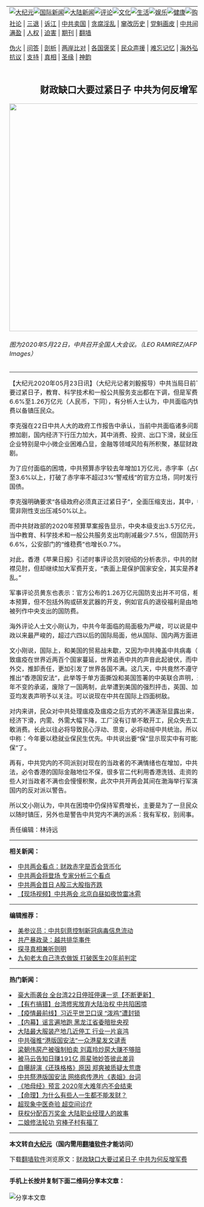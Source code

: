 <a name="1" id="1" target="_blank"></a><span id="1"></span>
<table align=center border="0"><tr><td colspan="2" VALIGN=TOP><a href="https://github.com/m2109/djy/blob/master/gb/nsc413.md#1"><img src="https://raw.githubusercontent.com/m2109/www/master/t/djy/1.jpg" title="大纪元"></a><a href="https://github.com/m2109/djy/blob/master/gb/n24hr.md#1"><img src="https://raw.githubusercontent.com/m2109/www/master/t/djy/3.jpg" title="国际新闻"></a><a href="https://github.com/m2109/djy/blob/master/gb/nsc413.md#1"><img src="https://raw.githubusercontent.com/m2109/www/master/t/djy/4.jpg" title="大陆新闻"></a><a href="https://github.com/m2109/djy/blob/master/gb/news392.md#1"><img src="https://raw.githubusercontent.com/m2109/www/master/t/djy/5.jpg" title="评论"></a><a href="https://github.com/m2109/djy/blob/master/gb/news2007.md#1"><img src="https://raw.githubusercontent.com/m2109/www/master/t/djy/6.jpg" title="文化"></a><a href="https://github.com/m2109/djy/blob/master/gb/news2008.md#1"><img src="https://raw.githubusercontent.com/m2109/www/master/t/djy/7.jpg" title="生活"></a><a href="https://github.com/m2109/djy/blob/master/gb/ncyule.md#1"><img src="https://raw.githubusercontent.com/m2109/www/master/t/djy/8.jpg" title="娱乐"></a><a href="https://github.com/m2109/djy/blob/master/gb/nsc1002.md#1"><img src="https://raw.githubusercontent.com/m2109/www/master/t/djy/9.jpg" title="健康"><a href="https://www.youlucky.com"><img src="https://raw.githubusercontent.com/m2109/www/master/t/djy/10.jpg" title="购物"></a><a href="https://donate.epochtimes.com/?utm_medium=epochtimes&utm_source=referral&utm_campaign=donate_button_djyarticleheader"><img src="https://raw.githubusercontent.com/m2109/www/master/t/djy/12.jpg" title="捐款"></a></td></tr>
<tr><td colspan="2" VALIGN=TOP><a target="_blank" href="https://github.com/m2109/djy/blob/master/gb/9p.md#1">社论</a> | <a target="_blank" href="https://github.com/m2109/djy/blob/master/gb/nf5657.md#1">三退</a> | <a target="_blank" href="https://github.com/m2109/djy/blob/master/gb/nf6124.md#1">诉江</a> | <a target="_blank" href="https://github.com/m2109/djy/blob/master/gb/nf1176117.md#1">中共卖国</a> | <a target="_blank" href="https://github.com/m2109/djy/blob/master/gb/nf5773.md#1">贪腐淫乱</a> | <a target="_blank" href="https://github.com/m2109/djy/blob/master/gb/nf1176115.md#1">窜改历史</a> | <a target="_blank" href="https://github.com/m2109/djy/blob/master/gb/nf1176107.md#1">党魁画皮</a> | <a target="_blank" href="https://github.com/m2109/djy/blob/master/gb/nf1320400.md#1">中共间谍</a> | <a target="_blank" href="https://github.com/m2109/djy/blob/master/gb/nf1176114.md#1">破坏传统</a> | <a target="_blank" href="https://github.com/m2109/ntdtv/blob/master/gb/prog447_1.md#1">恶贯满盈</a> | <a target="_blank" href="https://github.com/m2109/djy/blob/master/gb/ncid278.md#1">人权</a> | <a target="_blank" href="https://github.com/m2109/djy/blob/master/gb/nf1176111.md#1">迫害</a> | <a target="_blank" href="https://gitlab.com/szzdlab/mh-qikan/blob/master/README.md#1">期刊</a> | <a target="_blank" href="https://github.com/m2109/www/blob/master/README.md?zsrh#8">翻墙</a></p><p><a target="_blank" href="https://github.com/m2109/djy/blob/master/gb/nf5562.md#1">伪火</a> | <a target="_blank" href="https://github.com/m2109/djy/blob/master/gb/nf4378.md#1">问答</a> | <a target="_blank" href="https://github.com/m2109/djy/blob/master/gb/nf5792.md#1">剖析</a> | <a target="_blank" href="https://github.com/m2109/djy/blob/master/gb/nf5735.md#1">两岸比对</a> | <a target="_blank" href="https://github.com/m2109/djy/blob/master/gb/nf6119.md#1">各国褒奖</a> | <a target="_blank" href="https://github.com/m2109/djy/blob/master/gb/nf6120.md#1">民众声援</a> | <a target="_blank" href="https://github.com/m2109/djy/blob/master/gb/nf1188594.md#1">难忘记忆</a> | <a target="_blank" href="https://github.com/m2109/djy/blob/master/gb/nf3180.md#1">海外弘传</a> | <a target="_blank" href="https://github.com/m2109/djy/blob/master/gb/nf5410.md#1">万人上访</a> | <a target="_blank" href="https://github.com/m2109/ntdtv/blob/master/gb/prog1530_1.md#1">和平抗议</a> | <a target="_blank" href="https://github.com/m2109/djy/blob/master/gb/nf4386.md#1">支持</a> | <a target="_blank" href="https://github.com/m2109/djy/blob/master/gb/nf4389.md#1">真相</a> | <a target="_blank" href="https://github.com/m2109/djy/blob/master/gb/nf5790.md#1">圣缘</a> | <a target="_blank" href="https://github.com/m2109/djy/blob/master/gb/nf4786.md#1">神韵</a></td></tr>
<tr><td VALIGN=TOP width="626"><h2 align=center>财政缺口大要过紧日子 中共为何反增军费</h2>
<img width="600" src="https://i.epochtimes.com/assets/uploads/2020/05/GettyImages-1214459805-600x400.jpg" />
<h6>图为2020年5月22日，中共召开全国人大会议。（LEO RAMIREZ/AFP via Getty Images）
</h6>
<hr>
	<p>【大纪元2020年05月23日讯】（大纪元记者刘毅报导）中共当局日前下令各级单位要过紧日子，教育、科学技术和一般公共服务支出都在下调，但是军费除却增长6.6%至1.26万亿元（人民币，下同），有分析人士认为，中共面临内忧外患，<ahref="https://github.com/m2109/djy/blob/master/gb/tag/%E5%A2%9E%E5%8A%A0%E5%86%9B%E8%B4%B9.md#1">增加军费</a>以备镇压民众。</p>
<p>李克强在22日中共人大的政府工作报告中承认，当前中共面临诸多问题，国际经贸摩擦加剧，国内经济下行压力加大，其中消费、投资、出口下滑，就业压力显着加大，企业特别是中小微企业困难凸显，金融等领域风险有所积聚，基层财政收支矛盾加剧。</p>
<p>为了应付面临的困境，中共预算赤字较去年增加1万亿元，赤字率（占GDP比率）增至3.6%以上，打破了赤字率不超过3%“警戒线”的官方立场，同时发行1万亿元特别国债。</p>
<p>李克强明确要求“各级政府必须真正过紧日子”，全面压缩支出，其中，中央本级非急需非刚性支出压减50%以上。</p>
<p>而中共财政部的2020年预算草案报告显示，中央本级支出3.5万亿元，下降0.2%，当中教育、科学技术和一般公共服务支出均削减最少7.5%，但国防开支不降反增6.6%，公安部门的“维稳费”也增长0.7%。</p>
<p>对此，香港《苹果日报》引述时事评论员刘锐绍的分析表示，中共的财政支出已经捉襟见肘，但却继续加大军费开支，“表面上是保护国家安全，其实是养着军队防止内乱。”</p>
<p>军事评论员黄东也表示：官方公布的1.26万亿元国防支出并不可信，相信只是中央基本预算，但不包括外购或研发武器的开支，例如官兵的退役福利是由地方拨款，并未被列作中央支出的国防费。</p>
<p>海外评论人士文小刚认为，中共今年面临的局面极为严峻，可以说是中共1949年建政以来最严峻的，超过六四以后的国际局面，他从国际、国内两方面进行了分析。</p>
<p>文小刚说，国际上，和美国的贸易战未歇，又因为中共掩盖<ahref="https://github.com/m2109/djy/blob/master/gb/tag/%E4%B8%AD%E5%85%B1%E7%97%85%E6%AF%92.md#1">中共病毒</a>（武汉肺炎）导致瘟疫在世界近两百个国家蔓延，世界追责中共的声音此起彼伏，而中共还在搞战狼外交，推卸责任，更加引发了世界各国不满。这几天，中共竟然不遵守国际准则，要推出“香港国安法”，此举等于单方面撕毁和英国签署的中英联合声明，违反了香港50年不变的承诺，废除了一国两制，此举遭到美国的强烈抨击，英国、加拿大、澳大利亚均发表声明予以关注。可以说现在中共在国际上四面树敌。</p>
<p>对内来讲，民众对中共处理瘟疫及瘟疫之后方式的不满逐渐显露出来，最为关键的是经济下滑，内需、外需大幅下降，工厂没有订单不敢开工，民众失去工作没有收入不敢消费。长此以往必将导致民心浮动、思变，必将动摇中共统治。所以李克强在报告中称：今年要以稳就业保民生优先。中共说出要“保”显示现实中有可能就已经“不保”了。</p>
<p>再有，中共党内的不同派别对现在的当政者的不满情绪也在增加，中共强推香港国安法，必令香港的国际金融地位不保，很多官二代利用香港洗钱、走资的渠道不在，这些人对当政者不满也会慢慢积聚，此次中共开两会其间在渤海举行军演其实就是在给国内的反对派以警告。</p>
<p>所以文小刚认为，中共在困境中仍保持军费增长，主要是为了一旦民众出现反抗，可以随时镇压，另外也是警告中共党内不满的派系：我有军权，别闹事。</p>
<p>责任编辑：林诗远</p>
	
<hr>


<strong>相关新闻：</strong>
<li><a href="https://github.com/m2109/djy/blob/master/gb/20/5/16/n12113576.md#1">中共两会看点：财政赤字是否会货币化</a></li>
<li><a href="https://github.com/m2109/djy/blob/master/gb/20/5/20/n12123776.md#1">中共两会将登场 专家分析三个看点</a></li>
<li><a href="https://github.com/m2109/djy/blob/master/gb/20/5/21/n12126221.md#1">中共两会首日 A股三大股指齐跌</a></li>
<li><a href="https://github.com/m2109/djy/blob/master/gb/20/5/21/n12126351.md#1">【现场视频】中共两会 北京白昼如夜惊雷冰雹</a></li>
<hr>


<strong>编辑推荐：</strong>
<li><a href="https://github.com/onzhi266/djy/blob/master/gb/20/2/22/n11887949.md#1">美参议员：中共刻意控制新冠病毒信息流动</a></li>
<li><a href="https://github.com/tsiac2612/djy/blob/master/gb/19/5/1/n11226848.md#1" target="_blank">共产暴政录：越共排华事件</a></li><li><a href="https://github.com/m2109/djy/blob/master/gb/11/6/17/n3289382.md?dfh#1" target="_blank">探寻真相兼听则明</a></li><li><a href="https://github.com/tsiac2612/djy/blob/master/gb/18/1/23/n10081583.md#1" target="_blank">九旬老太自己洗衣做饭 打破医生20年前判定</a></li>
<hr>

<strong>热门新闻：</strong>
<li><a href="https://github.com/m2109/djy/blob/master/gb/20/5/21/n12126990.md#1">豪大雨袭台 全台湾22日停班停课一览【不断更新】</a></li>
<li><a href="https://github.com/m2109/djy/blob/master/gb/20/5/21/n12127316.md#1">【有冇搞错】台湾修宪放弃大陆治权 中共陷困境</a></li>
<li><a href="https://github.com/m2109/djy/blob/master/gb/20/5/21/n12127471.md#1">【疫情最前线】习近平世卫口误 “泼鸡”遭封锁</a></li>
<li><a href="https://github.com/m2109/djy/blob/master/gb/20/5/21/n12127290.md#1">【内幕】谣言遍地跑 黑龙江省委暗批央视</a></li>
<li><a href="https://github.com/m2109/djy/blob/master/gb/20/5/21/n12127729.md#1">大陆最大服装产地几近停工 行业一片哀鸿</a></li>
<li><a href="https://github.com/m2109/djy/blob/master/gb/20/5/21/n12127097.md#1">中共强推“港版国安法”一众港星发文谴责</a></li>
<li><a href="https://github.com/m2109/djy/blob/master/gb/20/5/20/n12124356.md#1">梁朝伟房产被强制拍卖 刘嘉玲炒房大赚不够赔</a></li>
<li><a href="https://github.com/m2109/djy/blob/master/gb/20/5/21/n12127467.md#1">被马云告知日赚191亿 周星驰妙答彼此差异</a></li>
<li><a href="https://github.com/m2109/djy/blob/master/gb/20/5/20/n12124884.md#1">自曝辞演《还珠格格》原因 郑爽被质疑太荒唐</a></li>
<li><a href="https://github.com/m2109/djy/blob/master/gb/20/5/22/n12129870.md#1">中共祭港版国安法 网络疯传港片《表姐》台词</a></li>
<li><a href="https://github.com/m2109/djy/blob/master/gb/20/5/18/n12117961.md#1">《地母经》预言 2020年大难年内不会结束</a></li>
<li><a href="https://github.com/m2109/djy/blob/master/gb/20/2/25/n11894182.md#1">【命理】为什么有些人一生都不能发财？</a></li>
<li><a href="https://github.com/m2109/djy/blob/master/gb/20/5/1/n12074643.md#1">超现象中医奇验  超空间诊疗</a></li>
<li><a href="https://github.com/m2109/djy/blob/master/gb/20/5/21/n12125394.md#1">获权分配百万奖金 大陆职业经理人的故事</a></li>
<li><a href="https://github.com/m2109/djy/blob/master/gb/20/5/20/n12124139.md#1">二娘修法轮功 穷棒子村有福了</a></li>
<hr>

<strong>本文转自<a href="https://www.epochtimes.com">大纪元</a>（国内需用<a href="https://github.com/m2109/www/blob/master/README.md#8">翻墙软件</a>才能访问）</strong><p>下载<a href="https://github.com/m2109/www/blob/master/README.md#8">翻墙软件</a>浏览原文：<a href="https://www.epochtimes.com/gb/20/5/23/n12130768.htm">财政缺口大要过紧日子 中共为何反增军费</a></p><hr>

<strong>手机上长按并复制下面二维码分享本文章：</strong><br><br><img src="http://d1p1.ip.zn2.us/v.php?action=qrcode&url=https://github.com/m2109/djy/blob/master/gb/20/5/23/n12130768.md%231" title="分享本文章"></td><td VALIGN=TOP><a href="https://github.com/m2109/djy/blob/master/gb/16/1/21/n4622075.md?dfh#1" target="_blank"><img src="https://raw.githubusercontent.com/m2109/djy/master/gb/300/wei-f1.jpg" title="中共的伪火骗局"  alt="中共的伪火骗局"></a><br><a href="https://github.com/m2109/www/blob/master/README.md?dfh#9" target="_blank"><img src="https://raw.githubusercontent.com/m2109/djy/master/gb/300/yong-h.jpg" title="永恒的见证"  alt="永恒的见证"></a><br><a href="https://github.com/m2109/djy/blob/master/gb/13/9/29/n3974789.md?dfh#1" target="_blank"><img src="https://raw.githubusercontent.com/m2109/djy/master/gb/300/shang-lnz.jpg" title="善良女子被中共投男牢"  alt="善良女子被中共投男牢"></a><br><a href="https://github.com/m2109/djy/blob/master/gb/16/3/16/n4663449.md?dfh#1" target="_blank"><img src="https://raw.githubusercontent.com/m2109/djy/master/gb/300/huo-z3.jpg" title="警卫目击活摘器官"  alt="警卫目击活摘器官"></a><br><a href="https://github.com/m2109/djy/blob/master/gb/16/8/7/n8177641.md?dfh#1" target="_blank"><img src="https://raw.githubusercontent.com/m2109/djy/master/gb/300/huo-z4.jpg" title="证人描述活摘恐怖"  alt="证人描述活摘恐怖"></a><br><a href="https://github.com/m2109/djy/blob/master/gb/10/4/19/n2881569.md?dfh#1" target="_blank"><img src="https://raw.githubusercontent.com/m2109/djy/master/gb/300/huo-z1.jpg" title="揭开活摘器官黑幕"  alt="揭开活摘器官黑幕"></a><br><a href="https://github.com/m2109/djy/blob/master/gb/10/11/7/n3077476.md?dfh#1" target="_blank"><img src="https://raw.githubusercontent.com/m2109/djy/master/gb/300/ma-ks.jpg" title="马克思的成魔之路"  alt="马克思的成魔之路"></a><br><a href="https://github.com/m2109/djy/blob/master/gb/14/6/9/n4173977.md?dfh#1" target="_blank"><img src="https://raw.githubusercontent.com/m2109/djy/master/gb/300/chang-zs.jpg" title="藏字石 蕴天机"  alt="藏字石 蕴天机"></a><br><a href="https://github.com/m2109/djy/blob/master/gb/18/5/10/n10381511.md?dfh#1" target="_blank"><img src="https://raw.githubusercontent.com/m2109/djy/master/gb/300/st1.jpg" title="关注3亿人三退"  alt="关注3亿人三退"></a><br><a href="https://github.com/m2109/djy/blob/master/gb/18/3/21/n10237682.md?dfh#1" target="_blank"><img src="https://raw.githubusercontent.com/m2109/djy/master/gb/300/jie-t.jpg" title="解体中共复兴中华"  alt="解体中共复兴中华"></a><br><a href="https://github.com/m2109/djy/blob/master/gb/9/2/9/n2422991.md?dfh#1" target="_blank"><img src="https://raw.githubusercontent.com/m2109/djy/master/gb/300/gao-zs.jpg" title="中共迫害良心律师"  alt="中共迫害良心律师"></a><br><a href="https://github.com/m2109/djy/blob/master/gb/18/12/9/n10900044.md?dfh#1" target="_blank"><img src="https://raw.githubusercontent.com/m2109/djy/master/gb/300/sj1.jpg" title="303万人举报江泽民"  alt="303万人举报江泽民"></a><br><a href="https://github.com/m2109/djy/blob/master/gb/18/8/28/n10672014.md?dfh#1" target="_blank"><img src="https://raw.githubusercontent.com/m2109/djy/master/gb/300/sj2.jpg" title="这些官员为何起诉江泽民"  alt="这些官员为何起诉江泽民"></a><br><a href="https://github.com/m2109/djy/blob/master/gb/8/12/18/n2367165.md?dfh#1" target="_blank"><img src="https://raw.githubusercontent.com/m2109/djy/master/gb/300/liangan.jpg" title="海峡两岸的强烈对比"  alt="海峡两岸的强烈对比"></a><br><a href="https://github.com/m2109/djy/blob/master/gb/15/12/10/n4593139.md?dfh#1" target="_blank"><img src="https://raw.githubusercontent.com/m2109/djy/master/gb/300/jia-ndzl.jpg" title="加拿大总理的贺信"  alt="加拿大总理的贺信"></a><br><a href="https://github.com/m2109/djy/blob/master/gb/11/6/17/n3289382.md?dfh#1" target="_blank"><img src="https://raw.githubusercontent.com/m2109/djy/master/gb/300/xiao-wd.jpg" title="探寻真相兼听则明"  alt="探寻真相兼听则明"></a><br><a href="https://github.com/m2109/djy/blob/master/gb/18/10/27/n10812623.md?dfh#1" target="_blank"><img src="https://raw.githubusercontent.com/m2109/djy/master/gb/300/yindu.jpg" title="印度媒体报道东方"  alt="印度媒体报道东方"></a><br><a href="https://github.com/m2109/djy/blob/master/gb/18/6/9/n10469652.md?dfh#1" target="_blank"><img src="https://raw.githubusercontent.com/m2109/djy/master/gb/300/xie-j.jpg" title="不一样的海外校园"  alt="不一样的海外校园"></a><br><a href="https://github.com/m2109/djy/blob/master/gb/7/4/5/n1669415.md?dfh#1" target="_blank"><img src="https://raw.githubusercontent.com/m2109/djy/master/gb/300/li-up.jpg" title="从大师到徒弟的传奇"  alt="从大师到徒弟的传奇"></a><br><a href="https://github.com/m2109/djy/blob/master/gb/17/5/26/n9191512.md?dfh#1" target="_blank"><img src="https://raw.githubusercontent.com/m2109/djy/master/gb/300/zfl2.jpg" title="亿万人与东方一本奇书"  alt="亿万人与东方一本奇书"></a><br><a href="https://github.com/m2109/djy/blob/master/gb/13/11/27/n4020290.md?dfh#1" target="_blank"><img src="https://raw.githubusercontent.com/m2109/djy/master/gb/300/zhen-h.jpg" title="大陆见不到的震撼场面"  alt="大陆见不到的震撼场面"></a><br><a href="https://github.com/m2109/djy/blob/master/gb/15/7/17/n4482910.md?dfh#1" target="_blank"><img src="https://raw.githubusercontent.com/m2109/djy/master/gb/300/dalu-sk.jpg" title="人心向善 大陆当初盛况"  alt="人心向善 大陆当初盛况"></a><br><a href="https://github.com/m2109/djy/blob/master/gb/19/1/5/n10955468.md?dfh#1" target="_blank"><img src="https://raw.githubusercontent.com/m2109/djy/master/gb/300/zfl1.jpg" title="追寻真理 这书讲什么"  alt="追寻真理 这书讲什么"></a><br><a href="https://github.com/m2109/www/blob/master/README.md?dfh#1" target="_blank"><img src="https://raw.githubusercontent.com/m2109/djy/master/gb/300/fq1.jpg" title="下载免费翻墙软件"  alt="下载免费翻墙软件"></a><br></td></tr></table>
